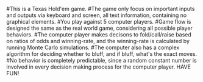 #This is a Texas Hold'em game. 
#The game only focus on important inputs and outputs via keyboard and screen, all text information, containing no graphical elements.
#You play against 5 computer players.
#Game flow is designed the same as the real world game, considering all possible player behaviors. 
#The computer player makes decisons to fold/call/raise based on ratios of odds and winning-rate, and the winning-rate is calculated by running Monte Carlo simulations.
#The computer also has a complex algorithm for deciding whether to bluff, and if bluff, what's the exact moves.
#No behavior is completely predictable, since a random constant number is involved in every decision making process for the computer player.
HAVE FUN!
